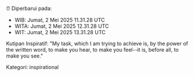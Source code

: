 ⏰ Diperbarui pada:
- WIB: Jumat, 2 Mei 2025 11.31.28 UTC
- WITA: Jumat, 2 Mei 2025 12.31.28 UTC
- WIT: Jumat, 2 Mei 2025 13.31.28 UTC

Kutipan Inspiratif:
"My task, which I am trying to achieve is, by the power of the written word, to make you hear, to make you feel--it is, before all, to make you see."


Kategori: inspirational

